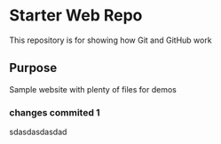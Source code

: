 # Starter Web Repo

This repository is for showing how Git and GitHub work

## Purpose

Sample website with plenty of files for demos


### changes commited 1
sdasdasdasdad